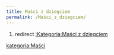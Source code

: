 ```yaml
---
title: Maści z dziegciem
permalink: /Maści_z_dziegciem/
---
```


1.  redirect [:Kategoria:Maści z dziegciem](/atopedia/:Kategoria:Maści_z_dziegciem "wikilink")

[kategoria:Maści](/atopedia/kategoria:Maści "wikilink")